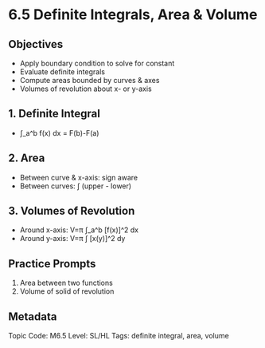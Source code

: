 # 6.5 Definite Integrals, Area & Volume

## Objectives
- Apply boundary condition to solve for constant
- Evaluate definite integrals
- Compute areas bounded by curves & axes
- Volumes of revolution about x- or y-axis

## 1. Definite Integral
- ∫_a^b f(x) dx = F(b)-F(a)

## 2. Area
- Between curve & x-axis: sign aware
- Between curves: ∫ (upper - lower)

## 3. Volumes of Revolution
- Around x-axis: V=π ∫_a^b [f(x)]^2 dx
- Around y-axis: V=π ∫ [x(y)]^2 dy

## Practice Prompts
1. Area between two functions
2. Volume of solid of revolution

## Metadata
Topic Code: M6.5
Level: SL/HL
Tags: definite integral, area, volume
